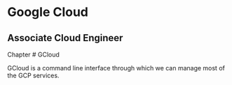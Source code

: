 # Google Cloud
## Associate Cloud Engineer

Chapter # GCloud

GCloud is a command line interface through which we can manage most of the GCP services. 